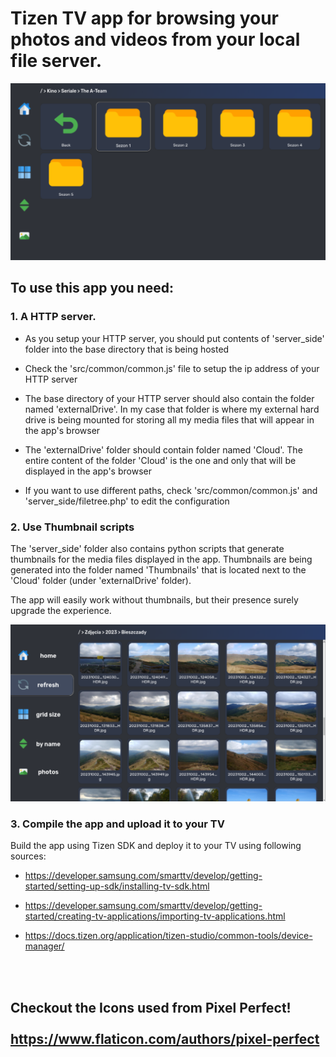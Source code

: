 # Tizen TV app for browsing your photos and videos from your local file server.

![Alt text](forReadme/image.png)

## To use this app you need:

### 1. A HTTP server. 

* As you setup your HTTP server, you should put contents of 'server_side' folder into the base directory that is being hosted

* Check the 'src/common/common.js' file to setup the ip address of your HTTP server

* The base directory of your HTTP server should also contain the folder named 'externalDrive'. In my case that folder is where my external hard drive is being mounted for storing all my media files that will appear in the app's browser

* The 'externalDrive' folder should contain folder named 'Cloud'. The entire content of the folder 'Cloud' is the one and only that will be displayed in the app's browser

* If you want to use different paths, check 'src/common/common.js' and 'server_side/filetree.php' to edit the configuration

### 2. Use Thumbnail scripts

The 'server_side' folder also contains python scripts that generate thumbnails for the media files displayed in the app. Thumbnails are being generated into the folder named 'Thumbnails' that is located next to the 'Cloud' folder (under 'externalDrive' folder).

The app will easily work without thumbnails, but their presence surely upgrade the experience.

![Alt text](forReadme/image2.png)

### 3. Compile the app and upload it to your TV

Build the app using Tizen SDK and deploy it to your TV using following sources:

* https://developer.samsung.com/smarttv/develop/getting-started/setting-up-sdk/installing-tv-sdk.html

* https://developer.samsung.com/smarttv/develop/getting-started/creating-tv-applications/importing-tv-applications.html

* https://docs.tizen.org/application/tizen-studio/common-tools/device-manager/

<br></br>

## Checkout the Icons used from Pixel Perfect! <br></br> https://www.flaticon.com/authors/pixel-perfect